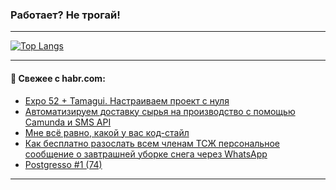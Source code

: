 ### Работает? Не трогай!

---
<!--
#### 🛠️ Technical stack:

![Java](https://img.shields.io/badge/Java-informational?logo=Oracle&style=flat&logoColor=white&color=FF4500)
![Kotlin](https://img.shields.io/badge/Kotlin-informational?logo=Kotlin&style=flat&logoColor=white&color=774D97)
![TS](https://img.shields.io/badge/TypeScript-informational?logo=typeScript&style=flat&logoColor=black&color=017acc)
![Python](https://img.shields.io/badge/Python-informational?logo=Python&style=flat&logoColor=black&color=ffdd54) <br>
![Spring](https://img.shields.io/badge/Spring-informational?logo=Spring&style=flat&logoColor=white&color=6DB33F) 
![SpringBoot](https://img.shields.io/badge/SpringBoot-informational?logo=SpringBoot&style=flat&logoColor=white&color=6DB33F)
![Nest](https://img.shields.io/badge/NestJS-informational?logo=NestJS&style=flat&logoColor=white&color=E0234E) 
![NodeJS](https://img.shields.io/badge/NodeJS-informational?logo=node.js&style=flat&logoColor=white&color=70A760)<br>
![PostgreSQL](https://img.shields.io/badge/PostgreSQL-informational?logo=PostgreSQL&style=flat&logoColor=white&color=DAA520)
![MongoDB](https://img.shields.io/badge/MongoDB-informational?logo=MongoDB&style=flat&logoColor=white&color=870000)
![Apache](https://img.shields.io/badge/Apache-informational?logo=apache&style=flat&logoColor=white&color=f74e28)

___ 
-->

<!--- #### 🛠️ : --->

[![Top Langs](https://github-readme-stats-82jvfl3w3-advtsettinggmailcoms-projects.vercel.app/api/top-langs/?username=zloylis&langs_count=10&hide_title=true&title_color=e6edf3&size_weight=0.5&count_weight=0.5&layout=compact&hide_progress=true&hide_border=true&theme=dracula)](https://github.com/zloylis)

<!---


####  :octocat:&nbsp;&nbsp; Статистика:

![GitHub stats](https://github-readme-stats-u2qms2cxw-advtsettinggmailcoms-projects.vercel.app/api?username=zloylis&show_icons=true&hide_border=true&theme=dracula&title_color=e6edf3&include_all_commits=true&count_private=true&hide_rank=false&hide_title=true&rank_icon=github)
-->
---

#### 💬 Свежее с habr.com:

<!-- BLOG-POST-LIST:START -->
- [Еxpo 52 + Tamagui. Настраиваем проект с нуля](https://habr.com/ru/articles/880960/?utm_source=habrahabr&utm_medium=rss&utm_campaign=880960)
- [Автоматизируем доставку сырья на производство с помощью Camunda и SMS API](https://habr.com/ru/companies/exolve/articles/876506/?utm_source=habrahabr&utm_medium=rss&utm_campaign=876506)
- [Мне всё равно, какой у вас код-стайл](https://habr.com/ru/companies/skbkontur/articles/879706/?utm_source=habrahabr&utm_medium=rss&utm_campaign=879706)
- [Как бесплатно разослать всем членам ТСЖ персональное сообщение о завтрашней уборке снега через WhatsApp](https://habr.com/ru/articles/876216/?utm_source=habrahabr&utm_medium=rss&utm_campaign=876216)
- [Postgresso #1 &lpar;74&rpar;](https://habr.com/ru/companies/postgrespro/articles/869168/?utm_source=habrahabr&utm_medium=rss&utm_campaign=869168)
<!-- BLOG-POST-LIST:END -->

---

